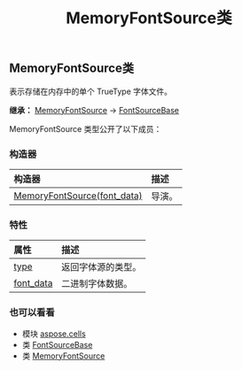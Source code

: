 ﻿---
title: MemoryFontSource类
second_title: Aspose.Cells for Python via .NET API 参考文献
description:
type: docs
weight: 1040
url: /zh/python-net/aspose.cells/memoryfontsource/
is_root: false
---
## MemoryFontSource类
表示存储在内存中的单个 TrueType 字体文件。



**继承：** [MemoryFontSource](/cells/python-net/aspose.cells/memoryfontsource) → 
[FontSourceBase](/cells/zh/python-net/aspose.cells/fontsourcebase)



MemoryFontSource 类型公开了以下成员：

### 构造器
|构造器|描述|
| :- | :- |
| [MemoryFontSource(font_data)](/cells/zh/python-net/aspose.cells/memoryfontsource/__init__/#bytes) |导演。|


### 特性
|属性|描述|
| :- | :- |
| [type](/cells/zh/python-net/aspose.cells/memoryfontsource/type) |返回字体源的类型。|
| [font_data](/cells/zh/python-net/aspose.cells/memoryfontsource/font_data) |二进制字体数据。|



### 也可以看看
* 模块 [aspose.cells](..)
* 类 [FontSourceBase](/cells/zh/python-net/aspose.cells/fontsourcebase)
* 类 [MemoryFontSource](/cells/zh/python-net/aspose.cells/memoryfontsource)
